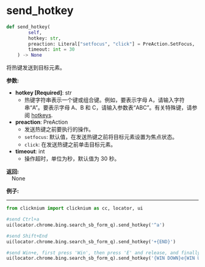 # send_hotkey
```python
def send_hotkey(
        self,
        hotkey: str,
        preaction: Literal["setfocus", "click"] = PreAction.SetFocus,
        timeout: int = 30
    ) -> None
```  

将热键发送到目标元素。

**参数:**  
- **hotkey [Required]**: str   
    - 热键字符串表示一个键或组合键。例如，要表示字母 A，请输入字符串“A”。要表示字母 A、B 和 C，请输入参数表“ABC”。有关特殊键，请参阅 [hotkeys](https://docs.microsoft.com/en-au/dotnet/api/system.windows.forms.sendkeys?view=windowsdesktop-6.0#remarks).  
- **preaction**: PreAction  
    - 发送热键之前要执行的操作。 
    - `setfocus`: 默认值，在发送热键之前将目标元素设置为焦点状态。
    - `click`: 在发送热键之前单击目标元素。
- **timeout**: int  
    - 操作超时，单位为秒，默认值为 30 秒。

**返回:**  
    &emsp;None

**例子:**
***
```python
from clicknium import clicknium as cc, locator, ui

#send Ctrl+a   
ui(locator.chrome.bing.search_sb_form_q).send_hotkey('^a')

#send Shift+End
ui(locator.chrome.bing.search_sb_form_q).send_hotkey('+{END}')

#send Win+e, first press 'Win', then press 'E' and release, and finally release 'Win'
ui(locator.chrome.bing.search_sb_form_q).send_hotkey('{WIN DOWN}e{WIN UP}')
```